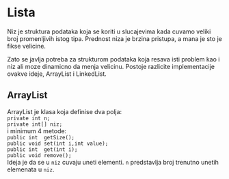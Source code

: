 # Lista
Niz je struktura podataka koja se koriti u slucajevima kada cuvamo veliki broj promenljivih istog tipa.
Prednost niza je brzina pristupa, a mana je sto je fikse velicine.

Zato se javlja potreba za strukturom podataka koja resava isti problem kao i niz ali moze dinamicno da menja velicinu.
Postoje razlicite implementacije ovakve ideje, ArrayList i LinkedList.
## ArrayList
ArrayList je klasa koja definise dva polja:<br>
`private int n;`<br>
`private int[] niz;`<br>
i minimum 4 metode:<br>
`public int  getSize();`<br>
`public void set(int i,int value);`<br>
`public int  get(int i);`<br>
`public void remove();`<br>
Ideja je da se u `niz` cuvaju uneti elementi. `n` predstavlja broj trenutno unetih elemenata u `niz`.




